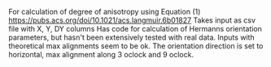 For calculation of degree of anisotropy using Equation (1) https://pubs.acs.org/doi/10.1021/acs.langmuir.6b01827
Takes input as csv file with X, Y, DY columns
Has code for calculation of Hermanns orientation parameters, but hasn't been extensively tested with real data. Inputs with theoretical max alignments seem to be ok. The orientation direction is set to horizontal, max alignment along 3 oclock and 9 oclock.
